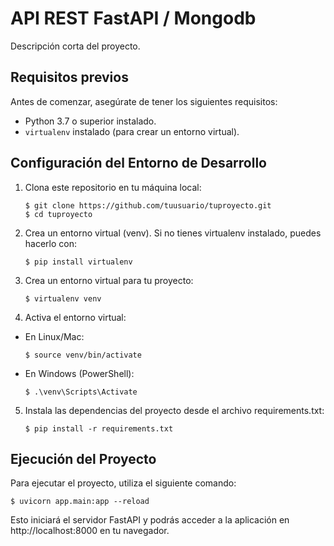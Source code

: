 # API REST FastAPI / Mongodb

Descripción corta del proyecto.

## Requisitos previos

Antes de comenzar, asegúrate de tener los siguientes requisitos:

- Python 3.7 o superior instalado.
- `virtualenv` instalado (para crear un entorno virtual).

## Configuración del Entorno de Desarrollo

1. Clona este repositorio en tu máquina local:

   ```shell
   $ git clone https://github.com/tuusuario/tuproyecto.git
   $ cd tuproyecto 
   ```

2. Crea un entorno virtual (venv). Si no tienes virtualenv instalado, puedes hacerlo con:

    ```shell
    $ pip install virtualenv
    ```

3. Crea un entorno virtual para tu proyecto:

    ```shell
    $ virtualenv venv
    ```
4. Activa el entorno virtual:
- En Linux/Mac:

    ```shell
    $ source venv/bin/activate
    ```
- En Windows (PowerShell):

    ```shell
    $ .\venv\Scripts\Activate
    ```
5. Instala las dependencias del proyecto desde el archivo requirements.txt:

    ```shell
    $ pip install -r requirements.txt
    ```

## Ejecución del Proyecto

Para ejecutar el proyecto, utiliza el siguiente comando:

    $ uvicorn app.main:app --reload
    
Esto iniciará el servidor FastAPI y podrás acceder a la aplicación en http://localhost:8000 en tu navegador.